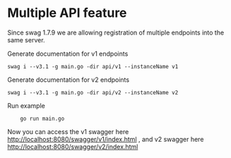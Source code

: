 
# Multiple API feature
Since swag 1.7.9 we are allowing registration of multiple endpoints into the same server.

Generate documentation for v1 endpoints
```shell
swag i --v3.1 -g main.go -dir api/v1 --instanceName v1
```


Generate documentation for v2 endpoints
```shell
swag i --v3.1 -g main.go -dir api/v2 --instanceName v2
```

Run example
```shell
    go run main.go
```

Now you can access the v1 swagger here [http://localhost:8080/swagger/v1/index.html](http://localhost:8080/swagger/v1/index.html) , 
and v2 swagger here [http://localhost:8080/swagger/v2/index.html](http://localhost:8080/swagger/v2/index.html)

